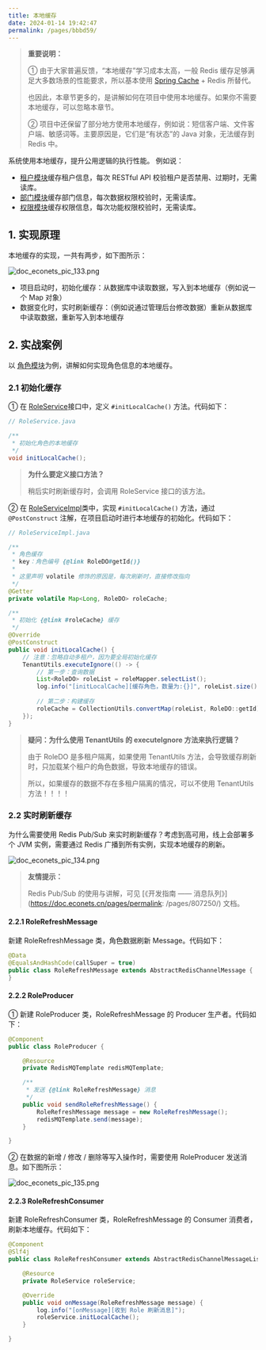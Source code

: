 ```yaml
---
title: 本地缓存
date: 2024-01-14 19:42:47
permalink: /pages/bbbd59/
---
```


> **重要说明：**
>
> ① 由于大家普遍反馈，“本地缓存”学习成本太高，一般 Redis 缓存足够满足大多数场景的性能要求，所以基本使用 [Spring Cache](https://doc.iocoder.cn/redis-cache) + Redis 所替代。
>
> 也因此，本章节更多的，是讲解如何在项目中使用本地缓存。如果你不需要本地缓存，可以忽略本章节。
>
> ② 项目中还保留了部分地方使用本地缓存，例如说：短信客户端、文件客户端、敏感词等。主要原因是，它们是“有状态”的 Java 对象，无法缓存到 Redis 中。

系统使用本地缓存，提升公用逻辑的执行性能。 例如说：

- [租户模块](https://github.com/EcoNetsTech/econets-vue/blob/master/blossom-module-system/blossom-module-system-biz/src/main/java/cn/econets/blossom/module/system/service/tenant/TenantServiceImpl.java)缓存租户信息，每次 RESTful API 校验租户是否禁用、过期时，无需读库。
- [部门模块](https://github.com/EcoNetsTech/econets-vue/blob/master/blossom-module-system/blossom-module-system-biz/src/main/java/cn/econets/blossom/module/system/service/dept/DeptServiceImpl.java)缓存部门信息，每次数据权限校验时，无需读库。
- [权限模块](https://github.com/EcoNetsTech/econets-vue/blob/master/blossom-module-system/blossom-module-system-biz/src/main/java/cn/econets/blossom/module/system/service/permission/PermissionServiceImpl.java)缓存权限信息，每次功能权限校验时，无需读库。

## 1. 实现原理

本地缓存的实现，一共有两步，如下图所示：

![doc_econets_pic_133.png](https://oss.ximu233.com/econets-vue/doc_econets_pic_133.png)

- 项目启动时，初始化缓存：从数据库中读取数据，写入到本地缓存（例如说一个 Map 对象）
- 数据变化时，实时刷新缓存：（例如说通过管理后台修改数据）重新从数据库中读取数据，重新写入到本地缓存

## 2. 实战案例

以 [角色模块](https://github.com/EcoNetsTech/econets-vue/blob/master/blossom-module-system/blossom-module-system-biz/src/main/java/cn/econets/blossom/module/system/service/permission/RoleServiceImpl.java)为例，讲解如何实现角色信息的本地缓存。

### 2.1 初始化缓存

① 在 [RoleService](https://github.com/EcoNetsTech/econets-vue/blob/master/blossom-module-system/blossom-module-system-biz/src/main/java/cn/econets/blossom/module/system/service/permission/RoleService.java)接口中，定义 `#initLocalCache()` 方法。代码如下：

```java
// RoleService.java

/**
 * 初始化角色的本地缓存
 */
void initLocalCache();
```

> **为什么要定义接口方法？**
>
> 稍后实时刷新缓存时，会调用 RoleService 接口的该方法。

② 在 [RoleServiceImpl](https://github.com/EcoNetsTech/econets-vue/blob/master/blossom-module-system/blossom-module-system-biz/src/main/java/cn/econets/blossom/module/system/service/permission/RoleServiceImpl.java)类中，实现 `#initLocalCache()` 方法，通过 `@PostConstruct` 注解，在项目启动时进行本地缓存的初始化。代码如下：

```java
// RoleServiceImpl.java

/**
 * 角色缓存
 * key：角色编号 {@link RoleDO#getId()}
 *
 * 这里声明 volatile 修饰的原因是，每次刷新时，直接修改指向
 */
@Getter
private volatile Map<Long, RoleDO> roleCache;

/**
 * 初始化 {@link #roleCache} 缓存
 */
@Override
@PostConstruct
public void initLocalCache() {
    // 注意：忽略自动多租户，因为要全局初始化缓存
    TenantUtils.executeIgnore(() -> {
        // 第一步：查询数据
        List<RoleDO> roleList = roleMapper.selectList();
        log.info("[initLocalCache][缓存角色，数量为:{}]", roleList.size());
    
        // 第二步：构建缓存
        roleCache = CollectionUtils.convertMap(roleList, RoleDO::getId);
    });
}
```

> **疑问：为什么使用 TenantUtils 的 executeIgnore 方法来执行逻辑？**
>
> 由于 RoleDO 是多租户隔离，如果使用 TenantUtils 方法，会导致缓存刷新时，只加载某个租户的角色数据，导致本地缓存的错误。
>
> 所以，如果缓存的数据不存在多租户隔离的情况，可以不使用 TenantUtils 方法！！！！

### 2.2 实时刷新缓存

为什么需要使用 Redis Pub/Sub 来实时刷新缓存？考虑到高可用，线上会部署多个 JVM 实例，需要通过 Redis 广播到所有实例，实现本地缓存的刷新。

![doc_econets_pic_134.png](https://oss.ximu233.com/econets-vue/doc_econets_pic_134.png)

> **友情提示：**
>
> Redis Pub/Sub 的使用与讲解，可见 [《开发指南 —— 消息队列》](https://doc.econets.cn/pages/permalink: /pages/807250/) 文档。

#### 2.2.1 RoleRefreshMessage

新建 RoleRefreshMessage 类，角色数据刷新 Message。代码如下：

```java
@Data
@EqualsAndHashCode(callSuper = true)
public class RoleRefreshMessage extends AbstractRedisChannelMessage {
}
```

#### 2.2.2 RoleProducer

① 新建 RoleProducer 类，RoleRefreshMessage 的 Producer 生产者。代码如下：

```java
@Component
public class RoleProducer {

    @Resource
    private RedisMQTemplate redisMQTemplate;

    /**
     * 发送 {@link RoleRefreshMessage} 消息
     */
    public void sendRoleRefreshMessage() {
        RoleRefreshMessage message = new RoleRefreshMessage();
        redisMQTemplate.send(message);
    }

}
```

② 在数据的新增 / 修改 / 删除等写入操作时，需要使用 RoleProducer 发送消息。如下图所示：

![doc_econets_pic_135.png](https://oss.ximu233.com/econets-vue/doc_econets_pic_135.png)

#### 2.2.3 RoleRefreshConsumer

新建 RoleRefreshConsumer 类，RoleRefreshMessage 的 Consumer 消费者，刷新本地缓存。代码如下：

```java
@Component
@Slf4j
public class RoleRefreshConsumer extends AbstractRedisChannelMessageListener<RoleRefreshMessage> {

    @Resource
    private RoleService roleService;

    @Override
    public void onMessage(RoleRefreshMessage message) {
        log.info("[onMessage][收到 Role 刷新消息]");
        roleService.initLocalCache();
    }

}
```